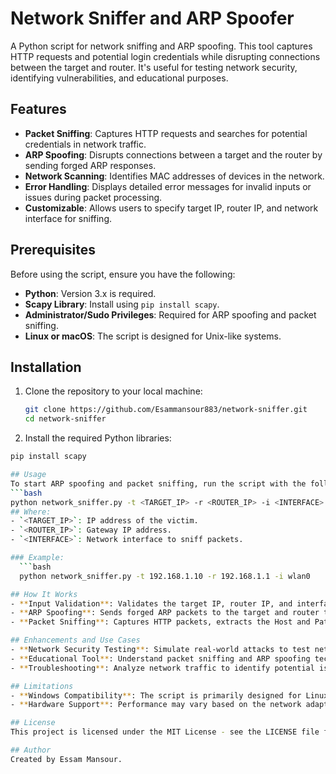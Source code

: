 # Network Sniffer and ARP Spoofer
A Python script for network sniffing and ARP spoofing. This tool captures HTTP requests and potential login credentials while disrupting connections between the target and router. It's useful for testing network security, identifying vulnerabilities, and educational purposes.

## Features
- **Packet Sniffing**: Captures HTTP requests and searches for potential credentials in network traffic.
- **ARP Spoofing**: Disrupts connections between a target and the router by sending forged ARP responses.
- **Network Scanning**: Identifies MAC addresses of devices in the network.
- **Error Handling**: Displays detailed error messages for invalid inputs or issues during packet processing.
- **Customizable**: Allows users to specify target IP, router IP, and network interface for sniffing.

## Prerequisites
Before using the script, ensure you have the following:
- **Python**: Version 3.x is required.
- **Scapy Library**: Install using `pip install scapy`.
- **Administrator/Sudo Privileges**: Required for ARP spoofing and packet sniffing.
- **Linux or macOS**: The script is designed for Unix-like systems.

## Installation
1. Clone the repository to your local machine:
   ```bash
   git clone https://github.com/Esammansour883/network-sniffer.git
   cd network-sniffer
2. Install the required Python libraries:
  ```bash
  pip install scapy

## Usage
To start ARP spoofing and packet sniffing, run the script with the following command:
  ```bash
  python network_sniffer.py -t <TARGET_IP> -r <ROUTER_IP> -i <INTERFACE>
## Where:
- `<TARGET_IP>`: IP address of the victim.  
- `<ROUTER_IP>`: Gateway IP address.  
- `<INTERFACE>`: Network interface to sniff packets.  

### Example:
    ```bash
    python network_sniffer.py -t 192.168.1.10 -r 192.168.1.1 -i wlan0

## How It Works
- **Input Validation**: Validates the target IP, router IP, and interface input.  
- **ARP Spoofing**: Sends forged ARP packets to the target and router to disrupt their communication.  
- **Packet Sniffing**: Captures HTTP packets, extracts the Host and Path, and searches for potential login credentials.  

## Enhancements and Use Cases
- **Network Security Testing**: Simulate real-world attacks to test network defenses.  
- **Educational Tool**: Understand packet sniffing and ARP spoofing techniques.  
- **Troubleshooting**: Analyze network traffic to identify potential issues.  

## Limitations
- **Windows Compatibility**: The script is primarily designed for Linux and macOS. Modifications may be needed for Windows.  
- **Hardware Support**: Performance may vary based on the network adapter used.  

## License
This project is licensed under the MIT License - see the LICENSE file for details.  

## Author
Created by Essam Mansour.  
